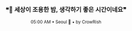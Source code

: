 <div align="center">

<br>

<h3>❝🌙 세상이 조용한 밤, 생각하기 좋은 시간이네요❞</h3>

<sub>05:00 AM • Seoul 🌙 • by CrowRish</sub>

<br>

</div>